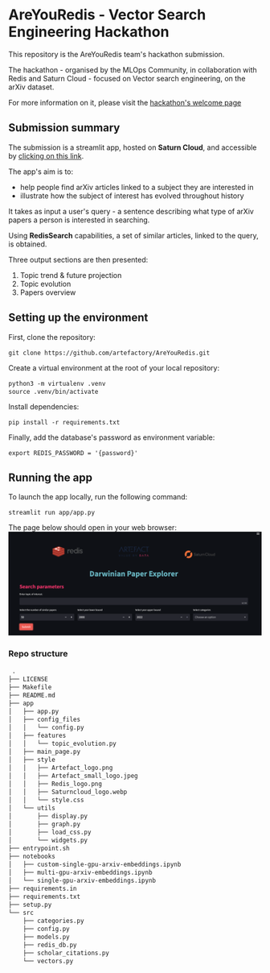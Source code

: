 # AreYouRedis - Vector Search Engineering Hackathon 

This repository is the AreYouRedis team's hackathon submission. 

The hackathon - organised by the MLOps Community, in collaboration with Redis and Saturn Cloud - focused on Vector search engineering, on the arXiv dataset.

For more information on it, please visit the [hackathon's welcome page](https://hackathon.redisventures.com/)

## Submission summary

The submission is a streamlit app, hosted on **Saturn Cloud**, and accessible by [clicking on this link](https://pd-youss-areyouredi-ca51af7d090f4f20ab60bfc3d0e70e18.community.saturnenterprise.io/). 

The app's aim is to: 
- help people find arXiv articles linked to a subject they are interested in
- illustrate how the subject of interest has evolved throughout history

It takes as input a user's query - a sentence describing what type of arXiv papers a person is interested in searching.

Using **RedisSearch** capabilities, a set of similar articles, linked to the query, is obtained. 

Three output sections are then presented: 

1. Topic trend & future projection
2. Topic evolution
3. Papers overview 




## Setting up the environment

First, clone the repository: 
```
git clone https://github.com/artefactory/AreYouRedis.git
```

Create a virtual environment at the root of your local repository:
```
python3 -m virtualenv .venv
source .venv/bin/activate
```

Install dependencies:
```
pip install -r requirements.txt
```

Finally, add the database's password as environment variable:
```
export REDIS_PASSWORD = '{password}'
```

## Running the app

To launch the app locally, run the following command:
```  
streamlit run app/app.py
```

The page below should open in your web browser:
![Darwinian paper searc](Darwinian_paper_explorer.png) 


### Repo structure
```
 .
├── LICENSE
├── Makefile
├── README.md
├── app
│   ├── app.py
│   ├── config_files
│   │   └── config.py
│   ├── features
│   │   └── topic_evolution.py
│   ├── main_page.py
│   ├── style
│   │   ├── Artefact_logo.png
│   │   ├── Artefact_small_logo.jpeg
│   │   ├── Redis_logo.png
│   │   ├── Saturncloud_logo.webp
│   │   └── style.css
│   └── utils
│       ├── display.py
│       ├── graph.py
│       ├── load_css.py
│       └── widgets.py
├── entrypoint.sh
├── notebooks
│   ├── custom-single-gpu-arxiv-embeddings.ipynb
│   ├── multi-gpu-arxiv-embeddings.ipynb
│   └── single-gpu-arxiv-embeddings.ipynb
├── requirements.in
├── requirements.txt
├── setup.py
└── src
    ├── categories.py
    ├── config.py
    ├── models.py
    ├── redis_db.py
    ├── scholar_citations.py
    └── vectors.py
```